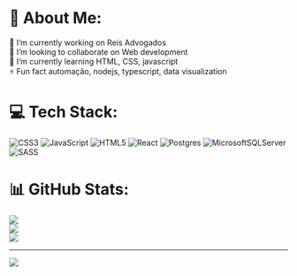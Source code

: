# 💫 About Me:
🔭 I’m currently working on Reis Advogados<br>👯 I’m looking to collaborate on Web development<br>🌱 I’m currently learning HTML, CSS, javascript<br>⚡ Fun fact automação, nodejs, typescript, data visualization


# 💻 Tech Stack:
![CSS3](https://img.shields.io/badge/css3-%231572B6.svg?style=for-the-badge&logo=css3&logoColor=white) ![JavaScript](https://img.shields.io/badge/javascript-%23323330.svg?style=for-the-badge&logo=javascript&logoColor=%23F7DF1E) ![HTML5](https://img.shields.io/badge/html5-%23E34F26.svg?style=for-the-badge&logo=html5&logoColor=white) ![React](https://img.shields.io/badge/react-%2320232a.svg?style=for-the-badge&logo=react&logoColor=%2361DAFB) ![Postgres](https://img.shields.io/badge/postgres-%23316192.svg?style=for-the-badge&logo=postgresql&logoColor=white) ![MicrosoftSQLServer](https://img.shields.io/badge/Microsoft%20SQL%20Sever-CC2927?style=for-the-badge&logo=microsoft%20sql%20server&logoColor=white) ![SASS](https://img.shields.io/badge/SASS-hotpink.svg?style=for-the-badge&logo=SASS&logoColor=white)
# 📊 GitHub Stats:
![](https://github-readme-stats.vercel.app/api?username=jeividev&show_icons=true&theme=radical)<br/>
![](https://github-readme-streak-stats.herokuapp.com/?user=jeividev&theme=radical&hide_border=false)<br/>
![](https://github-readme-stats.vercel.app/api/top-langs/?username=jeividev&theme=radical)

---
[![](https://visitcount.itsvg.in/api?id=jeividev&icon=0&color=0)](https://visitcount.itsvg.in)

<!-- Proudly created with GPRM ( https://gprm.itsvg.in ) -->
